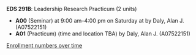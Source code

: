 **EDS 291B**: Leadership Research Practicum (2 units)

- **A00** (Seminar) at 9:00 am–4:00 pm on Saturday at   by Daly, Alan J. (A07522151)
- **A01** (Practicum) (time and location TBA) by Daly, Alan J. (A07522151)

[Enrollment numbers over time](./EDS291B.tsv)
